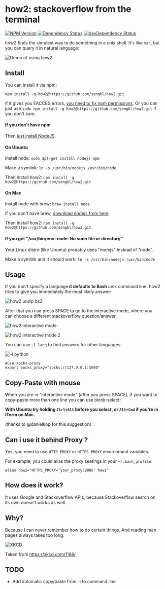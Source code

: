 # how2: stackoverflow from the terminal

[![NPM Version](https://img.shields.io/npm/v/how2.svg?style=flat)](https://npmjs.org/package/how2)
[![Dependency Status](https://david-dm.org/santinic/how2.svg)](https://david-dm.org/santinic/how2)
[![devDependency Status](https://david-dm.org/santinic/how2/dev-status.svg)](https://david-dm.org/santinic/how2#info=devDependencies)

how2 finds the simplest way to do something in a unix shell.
It's like `man`, but you can query it in natural language:

![Demo of using how2](https://raw.githubusercontent.com/santinic/how2/master/img/demo.gif)


## Install
You can install it via npm:

`npm install -g how2@https://github.com/songkl/how2.git`

if it gives you EACCES errors, [you need to fix npm permissions](https://docs.npmjs.com/getting-started/fixing-npm-permissions). Or you can just use `sudo npm install -g how2@https://github.com/songkl/how2.git` if you don't care.

#### If you don't have npm
Then [just install NodeJS](https://nodejs.org).

#### On Ubuntu
Install node: `sudo apt-get install nodejs npm`

Make a symlink: `ln -s /usr/bin/nodejs /usr/bin/node`

Then install how2: `npm install -g how2@https://github.com/songkl/how2.git`

#### On Mac
Install node with brew: `brew install node`.

If you don't have brew, [download nodejs from here](https://nodejs.org)

Then install how2: `npm install -g how2@https://github.com/songkl/how2.git`

#### If you get "/usr/bin/env: node: No such file or directory"
Your Linux distro (like Ubuntu) probably uses "nodejs" instead of "node".

Make a symlink and it should work:
```ln -s /usr/bin/nodejs /usr/bin/node```

## Usage
If you don't specify a language **it defaults to Bash** unix command line.
how2 tries to give you immediately the most likely answer:

![how2 unzip bz2](https://raw.githubusercontent.com/santinic/how2/master/img/bz2.png)

After that you can press SPACE to go to the interactive mode, where you can choose a different stackoverflow question/answer.

![how2 interactive mode](https://raw.githubusercontent.com/santinic/how2/master/img/interactive.png)

![how2 interactive mode 2](https://raw.githubusercontent.com/santinic/how2/master/img/interactive2.png)


You can use `-l lang` to find answers for other languages:

![-l python](https://raw.githubusercontent.com/santinic/how2/master/img/python.png)

```
#use socks-proxy
export socks_proxy="socks://127.0.0.1:1080"
```

## Copy-Paste with mouse
When you are in "interactive mode" (after you press SPACE), if you want to copy-paste more than one line you can use block-select:

**With Ubuntu try holding `Ctrl+Alt` before you select, or `Alt+Cmd` if you're in iTerm on Mac.**

(thanks to @danielkop for this suggestion).

## Can i use it behind Proxy ?
Yes, you need to use `HTTP_PROXY` or `HTTPS_PROXY` environment variables.

For example, you could alias the proxy seetings in your `~/.bash_profile`:

`alias how2="HTTPS_PROXY='your_proxy:8888' how2"`

## How does it work?
It uses Google and Stackoverflow APIs, because Stackoverflow search on its own doesn't
works as well.


## Why?
Because I can never remember how to do certain things. And reading man pages always takes too long.

![XKCD](http://imgs.xkcd.com/comics/tar.png)

Taken from https://xkcd.com/1168/


## TODO
* Add automatic copy/paste from -i to command line
